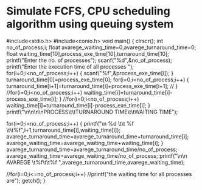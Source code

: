 # Simulate FCFS, CPU scheduling algorithm using queuing system

#include<stdio.h>
#include<conio.h>
void main()
{
clrscr();
int no_of_process,i;
float avarege_waiting_time=0,avarege_turnaround_time=0;
float waiting_time[10],process_exe_time[10],turnaround_time[10];
printf(&quot;Enter the no. of processes&quot;);
scanf(&quot;%d&quot;,&amp;no_of_process);
printf(&quot;Enter the execution time of all processes &quot;);
for(i=0;i&lt;no_of_process;i++)
{
scanf(&quot;%f&quot;,&amp;process_exe_time[i]);
}
turnaround_time[0]=process_exe_time[0];
for(i=0;i<no_of_process;i++)
{
turnaround_time[i+1]=turnaround_time[i]+process_exe_time[i+1];
// }
//for(i=0;i<no_of_process;i++)
waiting_time[i]=turnaround_time[i]-process_exe_time[i];
}
//for(i=0;i<no_of_process;i++)
	waiting_time[i]=turnaround_time[i]-process_exe_time[i];
}
printf("\n\n\n\nPROCESS\t\tTURNAROUND TIME\t\tWAITING TIME");

for(i=0;i<no_of_process;i++)
{
	printf("\n  %d \t\t %f \t\t%f",i+1,turnaround_time[i],waiting_time[i]);
	avarege_turnaround_time=avarege_turnaround_time+turnaround_time[i];
	avarege_waiting_time=avarege_waiting_time+waiting_time[i];
}
avarege_turnaround_time=avarege_turnaround_time/no_of_process;
avarege_waiting_time=avarege_waiting_time/no_of_process;
printf("\n\n AVAREGE \t%f\t\t%f ",avarege_turnaround_time,avarege_waiting_time);

//for(i=0;i<=no_of_process;i++)
//printf("the waiting time for all processes are");
getch();
}
